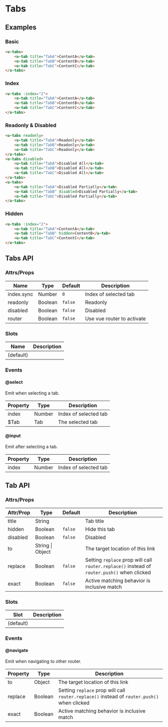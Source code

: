 # Tabs

## Examples
### Basic

``` html
<u-tabs>
    <u-tab title="TabA">ContentA</u-tab>
    <u-tab title="TabB">ContentB</u-tab>
    <u-tab title="TabC">ContentC</u-tab>
</u-tabs>
```

### Index

``` html
<u-tabs :index="2">
    <u-tab title="TabA">ContentA</u-tab>
    <u-tab title="TabB">ContentB</u-tab>
    <u-tab title="TabC">ContentC</u-tab>
</u-tabs>
```

### Readonly & Disabled

``` html
<u-tabs readonly>
    <u-tab title="TabA">Readonly</u-tab>
    <u-tab title="TabB">Readonly</u-tab>
    <u-tab title="TabC">Readonly</u-tab>
</u-tabs>
<u-tabs disabled>
    <u-tab title="TabA">Disabled All</u-tab>
    <u-tab title="TabB">Disabled All</u-tab>
    <u-tab title="TabC">Disabled All</u-tab>
</u-tabs>
<u-tabs>
    <u-tab title="TabA">Disabled Partially</u-tab>
    <u-tab title="TabB" disabled>Disabled Partially</u-tab>
    <u-tab title="TabC">Disabled Partially</u-tab>
</u-tabs>
```

### Hidden

``` html
<u-tabs :index="2">
    <u-tab title="TabA">ContentA</u-tab>
    <u-tab title="TabB" hidden>ContentB</u-tab>
    <u-tab title="TabC">ContentC</u-tab>
</u-tabs>
```

## Tabs API
### Attrs/Props

| Name | Type | Default | Description |
| ---- | ---- | ------- | ----------- |
| index.sync | Number | `0` | Index of selected tab |
| readonly | Boolean | `false` | Readonly |
| disabled | Boolean | `false` | Disabled |
| router | Boolean | `false` | Use vue router to activate |

### Slots

| Name | Description |
| ---- | ----------- |
| (default) | |

### Events

#### @select

Emit when selecting a tab.

| Property | Type | Description |
| -------- | ---- | ----------- |
| index | Number | Index of selected tab |
| $Tab | Tab | The selected tab |

#### @input

Emit after selecting a tab.

| Property | Type | Description |
| -------- | ---- | ----------- |
| index | Number | Index of selected tab |

## Tab API
### Attrs/Props

| Attr/Prop | Type | Default | Description |
| --------- | ---- | ------- | ----------- |
| title | String | | Tab title |
| hidden | Boolean | `false` | Hide this tab |
| disabled | Boolean | `false` | Disabled |
| to | String \| Object | | The target location of this link |
| replace | Boolean | `false` | Setting `replace` prop will call `router.replace()` instead of `router.push()` when clicked |
| exact | Boolean | `false` | Active matching behavior is inclusive match |

### Slots

| Slot | Description |
| ---- | ----------- |
| (default) | |

### Events

#### @navigate

Emit when navigating to other router.

| Property | Type | Description |
| -------- | ---- | ----------- |
| to | Object | The target location of this link |
| replace | Boolean | Setting `replace` prop will call `router.replace()` instead of `router.push()` when clicked |
| exact | Boolean | Active matching behavior is inclusive match |

